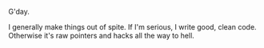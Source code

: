 G'day. 

I generally make things out of spite. If I'm serious, I write good, clean code. Otherwise it's raw pointers and hacks all the way to hell. 
